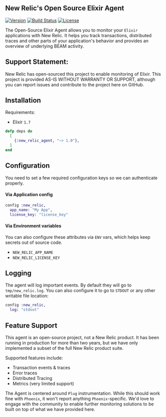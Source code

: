 ## New Relic's Open Source Elixir Agent

[![Version](https://img.shields.io/github/tag/newrelic/elixir_agent.svg)](https://github.com/newrelic/elixir_agent/releases)
[![Build Status](https://travis-ci.org/newrelic/elixir_agent.svg?branch=master)](https://travis-ci.org/newrelic/elixir_agent)
[![License](https://img.shields.io/badge/license-Apache%202-blue.svg)](https://github.com/newrelic/elixir_agent/blob/master/LICENSE)

The Open-Source Elixir Agent allows you to monitor your `Elixir` applications with New Relic. It helps you track transactions, distributed traces and other parts of your application's behavior and provides an overview of underlying BEAM activity.

## Support Statement:

New Relic has open-sourced this project to enable monitoring of Elixir. This project is provided AS-IS WITHOUT WARRANTY OR SUPPORT, although you can report issues and contribute to the project here on GitHub.

## Installation

Requirements:
* Elixir `1.7`

```elixir
defp deps do
  [
    {:new_relic_agent, "~> 1.0"},
  ]
end
```

## Configuration

You need to set a few required configuration keys so we can authenticate properly.

#### Via Application config

```elixir
config :new_relic,
  app_name: "My App",
  license_key: "license_key"
```

#### Via Environment variables

You can also configure these attributes via `ENV` vars, which helps keep secrets out of source code.

* `NEW_RELIC_APP_NAME`
* `NEW_RELIC_LICENSE_KEY`


## Logging

The agent will log important events. By default they will go to `tmp/new_relic.log`. You can also configure it to go to `STDOUT` or any other writable file location:

```elixir
config :new_relic,
  log: "stdout"
```

## Feature Support

This agent is an open-source project, not a New Relic product. It has been running in production for more than two years, but we have only implemented a subset of the full New Relic product suite.

Supported features include:

* Transaction events & traces
* Error traces
* Distributed Tracing
* Metrics (very limited support)

The Agent is centered around `Plug` instrumentation. While this should work fine with `Phoenix`, it won't report anything `Phoenix`-specific. We'd love to engage with the community to enable further monitoring solutions to be built on top of what we have provided here.

